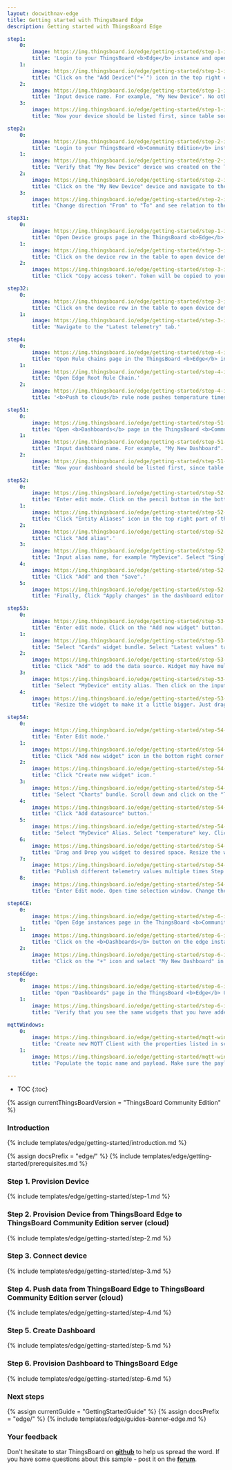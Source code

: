 ```yaml
---
layout: docwithnav-edge
title: Getting started with ThingsBoard Edge
description: Getting started with ThingsBoard Edge 

step1:
    0:
        image: https://img.thingsboard.io/edge/getting-started/step-1-item-1.png 
        title: 'Login to your ThingsBoard <b>Edge</b> instance and open Devices page.'
    1:
        image: https://img.thingsboard.io/edge/getting-started/step-1-item-2.png  
        title: 'Click on the "Add Device"("+`") icon in the top right corner of the table.'
    2:
        image: https://img.thingsboard.io/edge/getting-started/step-1-item-3.png
        title: 'Input device name. For example, "My New Device". No other changes required at this time. Click "Add" to add the device.'
    3:
        image: https://img.thingsboard.io/edge/getting-started/step-1-item-4.png
        title: 'Now your device should be listed first, since table sort devices using created time by default. '

step2:
    0:
        image: https://img.thingsboard.io/edge/getting-started/step-2-item-1.png
        title: 'Login to your ThingsBoard <b>Community Edition</b> instance and open Devices page.'
    1:
        image: https://img.thingsboard.io/edge/getting-started/step-2-item-2.png  
        title: 'Verify that "My New Device" device was created on the ThingsBoard Community Edition cloud.'
    2:
        image: https://img.thingsboard.io/edge/getting-started/step-2-item-3.png
        title: 'Click on the "My New Device" device and navigate to the "Relations" tab.'
    3:
        image: https://img.thingsboard.io/edge/getting-started/step-2-item-4.png
        title: 'Change direction "From" to "To" and see relation to the edge that has provisioned this device.'

step31:
    0:
        image: https://img.thingsboard.io/edge/getting-started/step-1-item-1.png
        title: 'Open Device groups page in the ThingsBoard <b>Edge</b> instance.'
    1:
        image: https://img.thingsboard.io/edge/getting-started/step-3-item-1.png
        title: 'Click on the device row in the table to open device details.'
    2:
        image: https://img.thingsboard.io/edge/getting-started/step-3-item-2.png
        title: 'Click "Copy access token". Token will be copied to your clipboard. Save it to a safe place.'

step32:
    0:
        image: https://img.thingsboard.io/edge/getting-started/step-3-item-1.png
        title: 'Click on the device row in the table to open device details.'
    1:
        image: https://img.thingsboard.io/edge/getting-started/step-3-item-3.png
        title: 'Navigate to the "Latest telemetry" tab.'

step4:
    0:
        image: https://img.thingsboard.io/edge/getting-started/step-4-item-1.png
        title: 'Open Rule chains page in the ThingsBoard <b>Edge</b> instance.'
    1:
        image: https://img.thingsboard.io/edge/getting-started/step-4-item-2.png
        title: 'Open Edge Root Rule Chain.'
    2:
        image: https://img.thingsboard.io/edge/getting-started/step-4-item-3.png
        title: '<b>Push to cloud</b> rule node pushes temperature timeseries data to the cloud once it is stored in local database.'

step51:
    0:
        image: https://img.thingsboard.io/edge/getting-started/step-51-item-1.png
        title: 'Open <b>Dashboards</b> page in the ThingsBoard <b>Community Edition</b> server. Click on the "+" icon in the top right corner. Select "Create new dashboard".'
    1:
        image: https://img.thingsboard.io/edge/getting-started/step-51-item-2.png
        title: 'Input dashboard name. For example, "My New Dashboard". Click "Add" to add the dashboard.'
    2:
        image: https://img.thingsboard.io/edge/getting-started/step-51-item-3.png
        title: 'Now your dashboard should be listed first, since table sort dashboards using created time by default. Click on the "Open dashboard" icon.'

step52:
    0:
        image: https://img.thingsboard.io/edge/getting-started/step-52-item-1.png
        title: 'Enter edit mode. Click on the pencil button in the bottom right corner.'
    1:
        image: https://img.thingsboard.io/edge/getting-started/step-52-item-2.png
        title: 'Click "Entity Aliases" icon in the top right part of the screen. You will see empty list of Entity aliases.'
    2:
        image: https://img.thingsboard.io/edge/getting-started/step-52-item-3.png
        title: 'Click "Add alias".'
    3:
        image: https://img.thingsboard.io/edge/getting-started/step-52-item-4.png
        title: 'Input alias name, for example "MyDevice". Select "Single entity" Filter type. Select "Device" as Type and type "My New" to enable autocomplete. Choose your device from the auto-complete and click on the device.'        
    4:
        image: https://img.thingsboard.io/edge/getting-started/step-52-item-5.png
        title: 'Click "Add" and then "Save".'        
    5:
        image: https://img.thingsboard.io/edge/getting-started/step-52-item-6.png
        title: 'Finally, Click "Apply changes" in the dashboard editor to save the changes. Then you should enter edit mode again.'

step53:
    0:
        image: https://img.thingsboard.io/edge/getting-started/step-53-item-1.png
        title: 'Enter edit mode. Click on the "Add new widget" button.'
    1:
        image: https://img.thingsboard.io/edge/getting-started/step-53-item-2.png
        title: 'Select "Cards" widget bundle. Select "Latest values" tab. Click on the header of the Entities widget. The "Add Widget" window will appear.'
    2:
        image: https://img.thingsboard.io/edge/getting-started/step-53-item-3.png
        title: 'Click "Add" to add the data source. Widget may have multiple data sources, but we will use only one in this case.'
    3:
        image: https://img.thingsboard.io/edge/getting-started/step-53-item-4.png
        title: 'Select "MyDevice" entity alias. Then click on the input field to the right. The auto-complete with available data points will appear. Select "temperature" data point and click "Add".'        
    4:
        image: https://img.thingsboard.io/edge/getting-started/step-53-item-5.png
        title: 'Resize the widget to make it a little bigger. Just drag the bottom right corner of the widget. You can also play with the advanced settings if you edit the widget.'

step54:
    0:
        image: https://img.thingsboard.io/edge/getting-started/step-54-item-1.png
        title: 'Enter Edit mode.'
    1:
        image: https://img.thingsboard.io/edge/getting-started/step-54-item-2.png
        title: 'Click "Add new widget" icon in the bottom right corner of the screen.'
    2:
        image: https://img.thingsboard.io/edge/getting-started/step-54-item-3.png
        title: 'Click "Create new widget" icon.'
    3:
        image: https://img.thingsboard.io/edge/getting-started/step-54-item-4.png
        title: 'Select "Charts" bundle. Scroll down and click on the "Timeseries - Flot" chart widget.'        
    4:
        image: https://img.thingsboard.io/edge/getting-started/step-54-item-5.png
        title: 'Click "Add datasource" button.'
    5:
        image: https://img.thingsboard.io/edge/getting-started/step-54-item-6.png
        title: 'Select "MyDevice" Alias. Select "temperature" key. Click "Add".'
    6:
        image: https://img.thingsboard.io/edge/getting-started/step-54-item-7.png
        title: 'Drag and Drop you widget to desired space. Resize the widget. Apply changes.'
    7:
        image: https://img.thingsboard.io/edge/getting-started/step-54-item-8.png
        title: 'Publish different telemetry values multiple times Step 2. Note that the widget displays only one minute of data by default.'
    8:
        image: https://img.thingsboard.io/edge/getting-started/step-54-item-9.png
        title: 'Enter Edit mode. Open time selection window. Change the interval and aggregation function. Update the time window and apply changes.'

step6CE:
    0:
        image: https://img.thingsboard.io/edge/getting-started/step-6-item-1.png
        title: 'Open Edge instances page in the ThingsBoard <b>Community Edition</b> server.'
    1:
        image: https://img.thingsboard.io/edge/getting-started/step-6-item-2.png
        title: 'Click on the <b>Dashboards</b> button on the edge instance to open dashboards that are already assigned to this edge.'
    2:
        image: https://img.thingsboard.io/edge/getting-started/step-6-item-3.png
        title: 'Click on the "+" icon and select "My New Dashboard" in the list. Now this dashboard is going to be provisioned to the edge.'

step6Edge:
    0:
        image: https://img.thingsboard.io/edge/getting-started/step-6-item-5-edge.png
        title: 'Open "Dashboards" page in the ThingsBoard <b>Edge</b> UI. Open "My New Dashboard".'    
    1:
        image: https://img.thingsboard.io/edge/getting-started/step-6-item-6-edge.png
        title: 'Verify that you see the same widgets that you have added on the cloud and temperature readings from the device.'

mqttWindows:
    0:
        image: https://img.thingsboard.io/edge/getting-started/mqtt-windows-item-1.png
        title: 'Create new MQTT Client with the properties listed in screenshots below.'
    1:
        image: https://img.thingsboard.io/edge/getting-started/mqtt-windows-item-2.png
        title: 'Populate the topic name and payload. Make sure the payload is a valid JSON document. Click "Publish" button.'

---
```


* TOC
{:toc}

{% assign currentThingsBoardVersion = "ThingsBoard Community Edition" %}

### Introduction

{% include templates/edge/getting-started/introduction.md %}

{% assign docsPrefix = "edge/" %}
{% include templates/edge/getting-started/prerequisites.md %}

### Step 1. Provision Device

{% include templates/edge/getting-started/step-1.md %}

### Step 2. Provision Device from ThingsBoard Edge to ThingsBoard Community Edition server (cloud)

{% include templates/edge/getting-started/step-2.md %}

### Step 3. Connect device

{% include templates/edge/getting-started/step-3.md %}

### Step 4. Push data from ThingsBoard Edge to ThingsBoard Community Edition server (cloud)

{% include templates/edge/getting-started/step-4.md %}

### Step 5. Create Dashboard

{% include templates/edge/getting-started/step-5.md %}

### Step 6. Provision Dashboard to ThingsBoard Edge

{% include templates/edge/getting-started/step-6.md %}

### Next steps

{% assign currentGuide = "GettingStartedGuide" %}
{% assign docsPrefix = "edge/" %}
{% include templates/edge/guides-banner-edge.md %}

### Your feedback

Don't hesitate to star ThingsBoard on **[github](https://github.com/thingsboard/thingsboard)** to help us spread the word.
If you have some questions about this sample - post it on the **[forum](https://groups.google.com/forum/#!forum/thingsboard)**.

